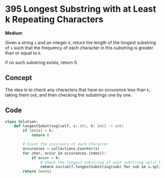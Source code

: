 # 395 Longest Substring with at Least k Repeating Characters

**Medium**

Given a string `s` and an integer `k`, return the length of the longest substring of `s` such that the frequency of each character in this substring is greater than or equal to `k`.

if no such substring exists, return 0.

## Concept

The idea is to check any characters that have an occurence less than `k`, taking them out, and then checking the substrings one by one.

## Code

```python
class Solution:
    def longestSubstring(self, s: str, k: int) -> int:
        if len(s) < k:
            return 0

        # Count the occurance of each character
        occurances = collections.Counter(s)
        for char, occur in occurances.items():
            if occur < k:
                # Check the longest substring of each substring split by the character that didn't meet the requirements
                return max(self.longestSubstring(sub) for sub in s.split(char))
        return len(s)
```
